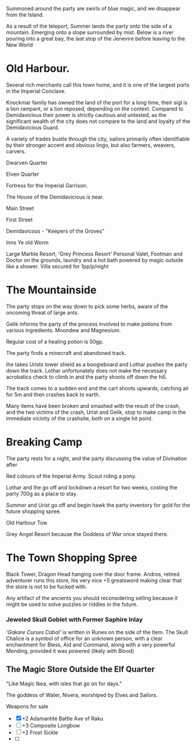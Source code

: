 Summoned around the party are swirls of blue magic, and we disappear from the Island.

As a result of the teleport, Summer lands the party onto the side of a mountain. Emerging onto a slope surrounded by mist.
Below is a river pouring into a great bay, the last stop of the Jenevire before leaving to the New World

# Old Harbour.
Several rich merchants call this town home, and it is one of the largest ports in the Imperial Conclave.

Knockmar family has owned the land of the port for a long time, their sigl is a lion rampant, or a lion reposed, depending on the context.
Compared to Demidavicious their power is strictly cautious and untested, as the significant wealth of the city does not compare to the land and loyalty of the Demidavicious Guard.

A variety of trades bustle through the city, sailors primarily often identifiable by their stronger accent and obvious lingo, but also farmers, weavers, carvers.

Dwarven Quarter

Elven Quarter

Fortress for the Imperial Garrison.

The House of the Demidavicious is near.

Main Street

First Street

Demidavicous - "Keepers of the Groves"


Inns
Ye old Worm

Large Marble Resort, 'Grey Princess Resort'
Personal Valet, Footman and Doctor on the grounds, laundry and a hot bath powered by magic outside like a shower.
Villa secured for 1pp/p/night

# The Mountainside

The party stops on the way down to pick some herbs, aware of the oncoming threat of large ants.

Gelik informs the party of the process involved to make potions from various ingredients. Moondew and Magnesium.

Regular cost of a healing potion is 50gp.

The party finds a minecraft and abandoned track.

Ihe takes Urists tower shield as a boogieboard and Lothar pushes the party down the track. Lothar unfortunately does not make the necessary acrobatics check to climb in and the party shoots off down the hill.

The track comes to a sudden end and the cart shoots upwards, catching air for 5m and then crashes back to earth.

Many items have been broken and smashed with the result of the crash, and the two victims of the crash, Urist and Gelik, stop to make camp in the immediate vicinity of the crashsite, both on a single hit point.

# Breaking Camp

The party rests for a night, and the party discussing the value of Divination after 

Red colours of the Imperial Army. Scout riding a pony.

Lothar and Ihe go off and lockdown a resort for two weeks, costing the party 700g as a place to stay.

Summer and Urist go off and begin hawk the party inventory for gold for the future shopping spree.

Old Harbour Tow

Grey Angel Resort because the Goddess of War once stayed there.



# The Town Shopping Spree
Black Tower, Dragon Head hanging over the door frame.
Andros, retired adventurer runs this store, his very nice +5 greatsword making clear that the store is not to be fucked with.

Any artifact of the ancients you should reconsidering selling because it might be used to solve puzzles or riddles in the future.

### Jeweled Skull Goblet with Former Saphire Inlay
*'Gakare Curses Cabal'* is written in Runes on the side of the Item.
The Skull Chalice is a symbol of office for an unknown person, with a clear enchantment for Bless, Aid and Command, along with a very powerful Mending, provided it was powered (likely with Blood)

## The Magic Store Outside the Elf Quarter
"Like Magic Ikea, with isles that go on for days."

The goddess of Water, Nivera, worshiped by Elves and Sailors.

Weapons for sale
- [x] +2 Adamantite Battle Axe of Raku
- [ ] +3 Composite Longbow
- [ ] +2 Frost Sickle
- [ ] 
